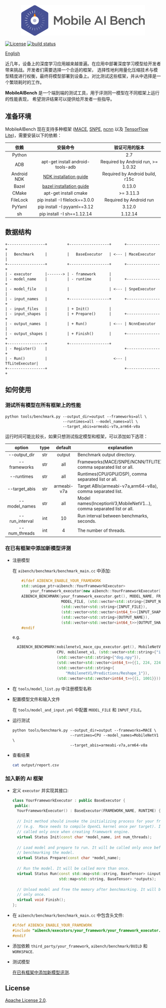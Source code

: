 <div align="center">
<img src="logo.png" width="400" alt="Mobile AI Bench" />
</div>

[![License](https://img.shields.io/badge/License-Apache%202.0-blue.svg)](LICENSE)
[![build status](http://v9.git.n.xiaomi.com/deep-computing/mobile-ai-bench/badges/master/build.svg)](http://v9.git.n.xiaomi.com/deep-computing/mobile-ai-bench/commits/master)

[English](README.md)

近几年，设备上的深度学习应用越来越普遍。在应用中部署深度学习模型给开发者带来挑战。开发者们需要选择一个合适的框架，
选择性地利用量化压缩技术与模型精度进行权衡，最终将模型部署到设备上。对比测试这些框架，并从中选择是一个繁琐耗时的工作。

**MobileAIBench** 是一个端到端的测试工具，用于评测同一模型在不同框架上运行的性能表现，
希望测评结果可以提供给开发者一些指导。


## 准备环境

MobileAIBench 现在支持多种框架 ([MACE](https://github.com/XiaoMi/mace), [SNPE](https://developer.qualcomm.com/software/qualcomm-neural-processing-sdk), [ncnn](https://github.com/Tencent/ncnn) 以及 [TensorFlow Lite](https://github.com/tensorflow/tensorflow/tree/master/tensorflow/contrib/lite))，需要安装以下的依赖：

| 依赖  | 安装命令  | 验证可用的版本  |
| :-------: | :-------------------: | :-------------: |
| Python  |   | 2.7  |
| ADB  | apt-get install android-tools-adb  | Required by Android run, >= 1.0.32  |
| Android NDK  | [NDK installation guide](https://developer.android.com/ndk/guides/setup#install) | Required by Android build, r15c |
| Bazel  | [bazel installation guide](https://docs.bazel.build/versions/master/install.html)  | 0.13.0  |
| CMake  | apt-get install cmake  | >= 3.11.3  |
| FileLock  | pip install -I filelock==3.0.0  | Required by Android run  |
| PyYaml  | pip install -I pyyaml==3.12  | 3.12.0  |
| sh  | pip install -I sh==1.12.14  | 1.12.14  |

## 数据结构
```
+-----------------+         +------------------+      +---------------+
|   Benchmark     |         |   BaseExecutor   | <--- | MaceExecutor  |
+-----------------+         +------------------+      +---------------+
| - executor      |-------> | - framework      |
| - model_name    |         | - runtime        |      +---------------+
| - model_file    |         |                  | <--- | SnpeExecutor  |
| - input_names   |         +------------------+      +---------------+
| - input_files   |         | + Init()         |
| - input_shapes  |         | + Prepare()      |      +---------------+
| - output_names  |         | + Run()          | <--- | NcnnExecutor  |
| - output_shapes |         | + Finish()       |      +---------------+
+-----------------+         +------------------+               
| - Register()    |                                   +---------------+
| - Run()         |                              <--- | TfLiteExecutor|
+-----------------+                                   +---------------+

```

## 如何使用

### 测试所有模型在所有框架上的性能
```
python tools/benchmark.py --output_dir=output --frameworks=all \
                          --runtimes=all --model_names=all \
                          --target_abis=armeabi-v7a,arm64-v8a
```
运行时间可能比较长，如果只想测试指定模型和框架，可以添加如下选项： 

| option         | type | default     | explanation |
| :-----------:  | :--: | :----------:| ------------|
| --output_dir   | str  | output      | Benchmark output directory. |
| --frameworks   | str  | all         | Frameworks(MACE/SNPE/NCNN/TFLITE), comma separated list or all. |
| --runtimes     | str  | all         | Runtimes(CPU/GPU/DSP), comma separated list or all. |
| --target_abis  | str  | armeabi-v7a | Target ABIs(armeabi-v7a,arm64-v8a), comma separated list. |
| --model_names  | str  | all         | Model names(InceptionV3,MobileNetV1...), comma separated list or all. |
| --run_interval | int  | 10          | Run interval between benchmarks, seconds. |
| --num_threads  | int  | 4           | The number of threads. |


### 在已有框架中添加新模型评测
* 注册模型

	在 `aibench/benchmark/benchmark_main.cc` 中添加:
	```c++
	    #ifdef AIBENCH_ENABLE_YOUR_FRAMEWORK
	    std::unique_ptr<aibench::YourFrameworkExecutor>
	        your_framework_executor(new aibench::YourFrameworkExecutor());
	    AIBENCH_BENCHMARK(your_framework_executor.get(), MODEL_NAME, FRAMEWORK_NAME, RUNTIME,
	                      MODEL_FILE, (std::vector<std::string>{INPUT_NAME}),
	                      (std::vector<std::string>{INPUT_FILE}),
	                      (std::vector<std::vector<int64_t>>{INPUT_SHAPE}),
	                      (std::vector<std::string>{OUTPUT_NAME}),
	                      (std::vector<std::vector<int64_t>>{OUTPUT_SHAPE}));
	    #endif
	```
	e.g.
	```c++
	  AIBENCH_BENCHMARK(mobilenetv1_mace_cpu_executor.get(), MobileNetV1, MACE,
	                    CPU, mobilenet_v1, (std::vector<std::string>{"input"}),
	                    (std::vector<std::string>{"dog.npy"}),
	                    (std::vector<std::vector<int64_t>>{{1, 224, 224, 3}}),
	                    (std::vector<std::string>{
	                        "MobilenetV1/Predictions/Reshape_1"}),
	                    (std::vector<std::vector<int64_t>>{{1, 1001}}));
	```
* 在 `tools/model_list.py` 中注册模型名称
* 配置模型文件和输入文件 

	在 `tools/model_and_input.yml` 中配置 `MODEL_FILE` 和 `INPUT_FILE`。 

* 运行测试
	```
	python tools/benchmark.py --output_dir=output --frameworks=MACE \
	                          --runtimes=CPU --model_names=MobileNetV1 \
	                          --target_abis=armeabi-v7a,arm64-v8a
	```
	
* 查看结果
	```bash
	cat output/report.csv
	```


### 加入新的 AI 框架

* 定义 `executor` 并实现其接口:

    ```c++
    class YourFrameworkExecutor : public BaseExecutor {
     public:
      YourFrameworkExecutor() : BaseExecutor(FRAMEWORK_NAME, RUNTIME) {}
      
      // Init method should invoke the initializing process for your framework 
      // (e.g.  Mace needs to compile OpenCL kernel once per target). It will be
      // called only once when creating framework engine.
      virtual Status Init(const char *model_name, int num_threads);

      // Load model and prepare to run. It will be called only once before 
      // benchmarking the model.
      virtual Status Prepare(const char *model_name);
      
      // Run the model. It will be called more than once.
      virtual Status Run(const std::map<std::string, BaseTensor> &inputs,
                         std::map<std::string, BaseTensor> *outputs);
      
      // Unload model and free the memory after benchmarking. It will be called
      // only once.
      virtual void Finish();
    };
    ```

* 在 `aibench/benchmark/benchmark_main.cc` 中包含头文件:

    ```c++
    #ifdef AIBENCH_ENABLE_YOUR_FRAMEWORK
    #include "aibench/executors/your_framework/your_framework_executor.h"
    #endif
    ```
    
* 添加依赖 `third_party/your_framework`, `aibench/benchmark/BUILD` 和 `WORKSPACE`.  

* 测试模型

	[在已有框架中添加新模型评测](#在已有框架中添加新模型评测).
    

## License
[Apache License 2.0](LICENSE).

